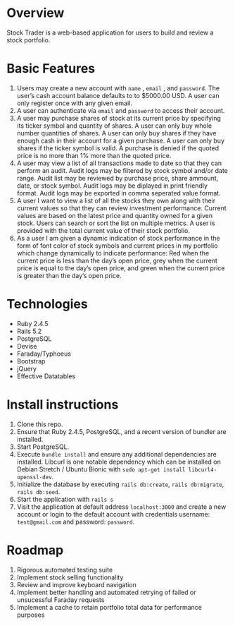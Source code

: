 # Overview

Stock Trader is a web-based application for users to build and review a stock portfolio.

# Basic Features

1. Users may create a new account with `name` , `email` , and `password`. The user’s cash account balance defaults to to $5000.00 USD. A user can only register once with any given email.
2. A user can authenticate via `email` and `password` to access their account.
3. A user may purchase shares of stock at its current price by specifying its ticker symbol and quantity of shares.
A user can only buy whole number quantities of shares.
A user can only buy shares if they have enough cash in their account for a given purchase.
A user can only buy shares if the ticker symbol is valid.
A purchase is denied if the quoted price is no more than 1% more than the quoted price.
4. A user may view a list of all transactions made to date so that
they can perform an audit. Audit logs may be filtered by stock symbol and/or date range. Audit list may be reviewed by purchase price, share ammount, date, or stock symbol. Audit logs may be diplayed in print friendly format. Audit logs may be exported in comma seperated value format.
5. A user I want to view a list of all the stocks they own along with their current values so that they can review investment performance.
Current values are based on the latest price and quantity owned for a
given stock. Users can search or sort the list on multiple metrics. A user is provided with the total current value of their stock portfolio.
6. As a user I am given a dynamic indication of stock performance in the form of font color of stock symbols and current prices in my
portfolio which change dynamically to indicate performance: Red when the current price is less than the day’s open price, grey when the current price is equal to the day’s open price, and green when the current price is greater than the day’s open price.

# Technologies

* Ruby 2.4.5
* Rails 5.2
* PostgreSQL
* Devise
* Faraday/Typhoeus
* Bootstrap
* jQuery
* Effective Datatables

# Install instructions

1. Clone this repo.
2. Ensure that Ruby 2.4.5, PostgreSQL, and a recent version of bundler are installed.
3. Start PostgreSQL.
4. Execute `bundle install` and ensure any additional dependencies are installed. Libcurl is one notable dependency which can be installed on Debian Stretch / Ubuntu Bionic with `sudo apt-get install libcurl4-openssl-dev`.
5. Initialize the database by executing `rails db:create`, `rails db:migrate`, `rails db:seed`.
6. Start the application with `rails s`
7. Visit the application at default address `localhost:3000` and create a new account or login to the default account with credentials username: `test@gmail.com` and password: `password`.

# Roadmap

1. Rigorous automated testing suite
2. Implement stock selling functionality
3. Review and improve keyboard navigation
3. Implement better handling and automated retrying of failed or unsucessful Faraday requests
4. Implement a cache to retain portfolio total data for performance purposes